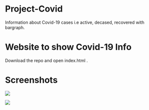 # Project-Covid
Information about Covid-19 cases i.e active, decased, recovered  with bargraph.

# Website to show Covid-19 Info
Download the repo and open index.html .

# Screenshots

![]('S_1.png')

![]('screen_2.png')
